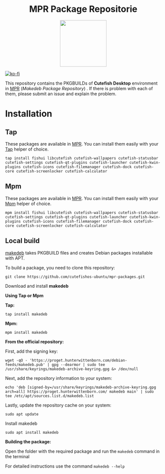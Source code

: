 <div align="center">
    <h1>MPR Package Repositorie</h1>
    <img height="150" src="https://dl.uploadgram.me/6119620f0356eh?raw">
</div>

[![ko-fi](https://ko-fi.com/img/githubbutton_sm.svg)](https://ko-fi.com/P5P45YTZ9)

This repository contains the PKGBUILDs of **Cutefish Desktop** environment in [MPR](https://mpr.hunterwittenborn.com/packages/?K=titenko&SeB=m) (*Makedeb Package Repository*) . If there is problem with each of them, please submit an issue and explain the problem.

# Installation

## Tap

These packages are available in [MPR](https://mpr.hunterwittenborn.com/packages/?K=titenko&SeB=m). You can install them easily with your [Tap](https://github.com/hwittenborn/tap)  helper of choice.

    tap install fishui libcutefish cutefish-wallpapers cutefish-statusbar cutefish-settings cutefish-qt-plugins cutefish-launcher cutefish-kwin-plugins cutefish-icons cutefish-filemanager cutefish-dock cutefish-core cutefish-screenlocker cutefish-calculator 

## Mpm

These packages are available in [MPR](https://mpr.hunterwittenborn.com/packages/?K=titenko&SeB=m). You can install them easily with your [Mpm](https://github.com/cutefishos-ubuntu/mpm)  helper of choice.

    mpm install fishui libcutefish cutefish-wallpapers cutefish-statusbar cutefish-settings cutefish-qt-plugins cutefish-launcher cutefish-kwin-plugins cutefish-icons cutefish-filemanager cutefish-dock cutefish-core cutefish-screenlocker cutefish-calculator

## Local build

[makedeb](https://github.com/makedeb/makedeb) takes PKGBUILD files and creates Debian packages installable with APT.

To build a package, you need to clone this repository:

    git clone https://github.com/cutefishos-ubuntu/mpr-packages.git

Download and install **makedeb**

**Using Tap or Mpm**

**Tap:**
    
    tap install makedeb

**Mpm:**

    mpm install makedeb

**From the official repository:**

First, add the signing key:

    wget -qO - 'https://proget.hunterwittenborn.com/debian-feeds/makedeb.pub' | gpg --dearmor | sudo tee /usr/share/keyrings/makedeb-archive-keyring.gpg &> /dev/null

Next, add the repository information to your system:

    echo 'deb [signed-by=/usr/share/keyrings/makedeb-archive-keyring.gpg arch=all] https://proget.hunterwittenborn.com/ makedeb main' | sudo tee /etc/apt/sources.list.d/makedeb.list

Lastly, update the repository cache on your system:

    sudo apt update

Install makedeb

    sudo apt install makedeb

**Building the package:**

Open the folder with the required package and run the `makedeb` command in the terminal

For detailed instructions use the command `makedeb --help`
